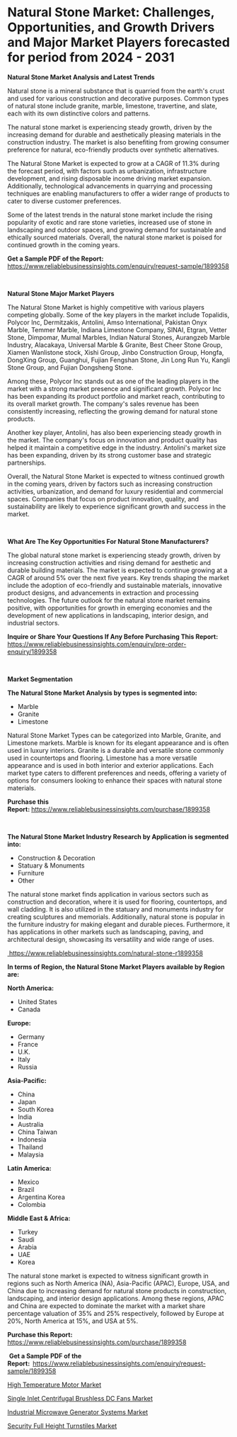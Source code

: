 <p><h1>Natural Stone Market: Challenges, Opportunities, and Growth Drivers and Major Market Players forecasted for period from 2024 - 2031</h1></p><p><strong>Natural Stone Market Analysis and Latest Trends</strong></p>
<p><p>Natural stone is a mineral substance that is quarried from the earth's crust and used for various construction and decorative purposes. Common types of natural stone include granite, marble, limestone, travertine, and slate, each with its own distinctive colors and patterns.</p><p>The natural stone market is experiencing steady growth, driven by the increasing demand for durable and aesthetically pleasing materials in the construction industry. The market is also benefiting from growing consumer preference for natural, eco-friendly products over synthetic alternatives.</p><p>The Natural Stone Market is expected to grow at a CAGR of 11.3% during the forecast period, with factors such as urbanization, infrastructure development, and rising disposable income driving market expansion. Additionally, technological advancements in quarrying and processing techniques are enabling manufacturers to offer a wider range of products to cater to diverse customer preferences.</p><p>Some of the latest trends in the natural stone market include the rising popularity of exotic and rare stone varieties, increased use of stone in landscaping and outdoor spaces, and growing demand for sustainable and ethically sourced materials. Overall, the natural stone market is poised for continued growth in the coming years.</p></p>
<p><strong>Get a Sample PDF of the Report:&nbsp;</strong> <a href="https://www.reliablebusinessinsights.com/enquiry/request-sample/1899358">https://www.reliablebusinessinsights.com/enquiry/request-sample/1899358</a></p>
<p>&nbsp;</p>
<p><strong>Natural Stone Major Market Players</strong></p>
<p><p>The Natural Stone Market is highly competitive with various players competing globally. Some of the key players in the market include Topalidis, Polycor Inc, Dermitzakis, Antolini, Amso International, Pakistan Onyx Marble, Temmer Marble, Indiana Limestone Company, SINAI, Etgran, Vetter Stone, Dimpomar, Mumal Marbles, Indian Natural Stones, Aurangzeb Marble Industry, Alacakaya, Universal Marble & Granite, Best Cheer Stone Group, Xiamen Wanlistone stock, Xishi Group, Jinbo Construction Group, Hongfa, DongXing Group, Guanghui, Fujian Fengshan Stone, Jin Long Run Yu, Kangli Stone Group, and Fujian Dongsheng Stone.</p><p>Among these, Polycor Inc stands out as one of the leading players in the market with a strong market presence and significant growth. Polycor Inc has been expanding its product portfolio and market reach, contributing to its overall market growth. The company's sales revenue has been consistently increasing, reflecting the growing demand for natural stone products.</p><p>Another key player, Antolini, has also been experiencing steady growth in the market. The company's focus on innovation and product quality has helped it maintain a competitive edge in the industry. Antolini's market size has been expanding, driven by its strong customer base and strategic partnerships.</p><p>Overall, the Natural Stone Market is expected to witness continued growth in the coming years, driven by factors such as increasing construction activities, urbanization, and demand for luxury residential and commercial spaces. Companies that focus on product innovation, quality, and sustainability are likely to experience significant growth and success in the market.</p></p>
<p>&nbsp;</p>
<p><strong>What Are The Key Opportunities For Natural Stone Manufacturers?</strong></p>
<p><p>The global natural stone market is experiencing steady growth, driven by increasing construction activities and rising demand for aesthetic and durable building materials. The market is expected to continue growing at a CAGR of around 5% over the next five years. Key trends shaping the market include the adoption of eco-friendly and sustainable materials, innovative product designs, and advancements in extraction and processing technologies. The future outlook for the natural stone market remains positive, with opportunities for growth in emerging economies and the development of new applications in landscaping, interior design, and industrial sectors.</p></p>
<p><strong>Inquire or Share Your Questions If Any Before Purchasing This Report:</strong> <a href="https://www.reliablebusinessinsights.com/enquiry/pre-order-enquiry/1899358">https://www.reliablebusinessinsights.com/enquiry/pre-order-enquiry/1899358</a></p>
<p>&nbsp;</p>
<p><strong>Market Segmentation</strong></p>
<p><strong>The Natural Stone Market Analysis by types is segmented into:</strong></p>
<p><ul><li>Marble</li><li>Granite</li><li>Limestone</li></ul></p>
<p><p>Natural Stone Market Types can be categorized into Marble, Granite, and Limestone markets. Marble is known for its elegant appearance and is often used in luxury interiors. Granite is a durable and versatile stone commonly used in countertops and flooring. Limestone has a more versatile appearance and is used in both interior and exterior applications. Each market type caters to different preferences and needs, offering a variety of options for consumers looking to enhance their spaces with natural stone materials.</p></p>
<p><strong>Purchase this Report:&nbsp;</strong><a href="https://www.reliablebusinessinsights.com/purchase/1899358">https://www.reliablebusinessinsights.com/purchase/1899358</a></p>
<p>&nbsp;</p>
<p><strong>The Natural Stone Market Industry Research by Application is segmented into:</strong></p>
<p><ul><li>Construction & Decoration</li><li>Statuary & Monuments</li><li>Furniture</li><li>Other</li></ul></p>
<p><p>The natural stone market finds application in various sectors such as construction and decoration, where it is used for flooring, countertops, and wall cladding. It is also utilized in the statuary and monuments industry for creating sculptures and memorials. Additionally, natural stone is popular in the furniture industry for making elegant and durable pieces. Furthermore, it has applications in other markets such as landscaping, paving, and architectural design, showcasing its versatility and wide range of uses.</p></p>
<p><a href="https://www.reliablebusinessinsights.com/natural-stone-r1899358">&nbsp;https://www.reliablebusinessinsights.com/natural-stone-r1899358</a></p>
<p><strong>In terms of Region, the Natural Stone Market Players available by Region are:</strong></p>
<p>
    <p> <strong> North America: </strong>
        <ul>
            <li>United States</li>
            <li>Canada</li>
        </ul>
        </p> 
    <p> <strong> Europe: </strong>
        <ul>
            <li>Germany</li>
            <li>France</li>
            <li>U.K.</li>
            <li>Italy</li>
            <li>Russia</li>
        </ul>
        </p> 
    <p> <strong> Asia-Pacific: </strong>
        <ul>
            <li>China</li>
            <li>Japan</li>
            <li>South Korea</li>
            <li>India</li>
            <li>Australia</li>
            <li>China Taiwan</li>
            <li>Indonesia</li>
            <li>Thailand</li>
            <li>Malaysia</li>
        </ul>
        </p> 
    <p> <strong> Latin America: </strong>
        <ul>
            <li>Mexico</li>
            <li>Brazil</li>
            <li>Argentina Korea</li>
            <li>Colombia</li>
        </ul>
        </p> 
    <p> <strong> Middle East & Africa: </strong>
        <ul>
            <li>Turkey</li>
            <li>Saudi</li>
            <li>Arabia</li>
            <li>UAE</li>
            <li>Korea</li>
        </ul>
    </p>
    </p>
<p><p>The natural stone market is expected to witness significant growth in regions such as North America (NA), Asia-Pacific (APAC), Europe, USA, and China due to increasing demand for natural stone products in construction, landscaping, and interior design applications. Among these regions, APAC and China are expected to dominate the market with a market share percentage valuation of 35% and 25% respectively, followed by Europe at 20%, North America at 15%, and USA at 5%.</p></p>
<p><strong>Purchase this Report: </strong><a href="https://www.reliablebusinessinsights.com/purchase/1899358">https://www.reliablebusinessinsights.com/purchase/1899358</a></p>
<p>&nbsp;<strong>Get a Sample PDF of the Report:&nbsp;&nbsp;</strong><a href="https://www.reliablebusinessinsights.com/enquiry/request-sample/1899358">https://www.reliablebusinessinsights.com/enquiry/request-sample/1899358</a></p>
<p><strong></strong></p>
<p><p><a href="https://medium.com/@jewelmohr25/high-temperature-motor-market-research-report-includes-analysis-on-market-size-share-and-growth-368195377434">High Temperature Motor Market</a></p><p><a href="https://medium.com/@madw10245644/single-inlet-centrifugal-brushless-dc-fans-market-a-global-and-regional-analysis-2024-2031-45d60f0696fe">Single Inlet Centrifugal Brushless DC Fans Market</a></p><p><a href="https://github.com/JameTravis/Market-Research-Report-List-6/blob/main/industrial-microwave-generator-systems-market.md">Industrial Microwave Generator Systems Market</a></p><p><a href="https://github.com/qndifksd5/Market-Research-Report-List-1/blob/main/security-full-height-turnstiles-market.md">Security Full Height Turnstiles Market</a></p></p>